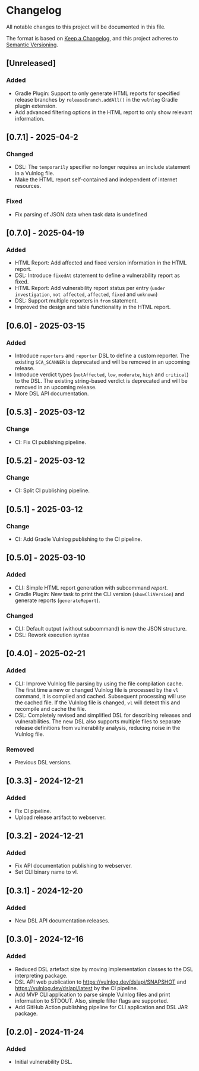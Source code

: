 # Changelog

All notable changes to this project will be documented in this file.

The format is based on [Keep a Changelog](https://keepachangelog.com/en/1.1.0/),
and this project adheres to [Semantic Versioning](https://semver.org/spec/v2.0.0.html).

## [Unreleased]

### Added

- Gradle Plugin: Support to only generate HTML reports for specified release branches by `releaseBranch.addAll()` in the
  `vulnlog` Gradle plugin extension.
- Add advanced filtering options in the HTML report to only show relevant information.

## [0.7.1] - 2025-04-2

### Changed

- DSL: The `temporarily` specifier no longer requires an include statement in a Vulnlog file.
- Make the HTML report self-contained and independent of internet resources.

### Fixed

- Fix parsing of JSON data when task data is undefined

## [0.7.0] - 2025-04-19

### Added

- HTML Report: Add affected and fixed version information in the HTML report.
- DSL: Introduce `fixedAt` statement to define a vulnerability report as fixed.
- HTML Report: Add vulnerability report status per entry (`under investigation`, `not affected`, `affected`, `fixed` and
  `unknown`)
- DSL: Support multiple reporters in `from` statement.
- Improved the design and table functionality in the HTML report.

## [0.6.0] - 2025-03-15

### Added

- Introduce `reporters` and `reporter` DSL to define a custom reporter. The existing `SCA_SCANNER` is deprecated and
  will
  be removed in an upcoming release.
- Introduce verdict types (`notAffected`, `low`, `moderate`, `high` and `critical`) to the DSL. The existing
  string-based verdict is deprecated and will be removed in an upcoming release.
- More DSL API documentation.

## [0.5.3] - 2025-03-12

### Change

- CI: Fix CI publishing pipeline.

## [0.5.2] - 2025-03-12

### Change

- CI: Split CI publishing pipeline.

## [0.5.1] - 2025-03-12

### Change

- CI: Add Gradle Vulnlog publishing to the CI pipeline.

## [0.5.0] - 2025-03-10

### Added

- CLI: Simple HTML report generation with subcommand _report_.
- Gradle Plugin: New task to print the CLI version (`showCliVersion`) and generate reports (`generateReport`).

### Changed

- CLI: Default output (without subcommand) is now the JSON structure.
- DSL: Rework execution syntax

## [0.4.0] - 2025-02-21

### Added

- CLI: Improve Vulnlog file parsing by using the file compilation cache. The first time a new or changed Vulnlog file is
  processed by the `vl` command, it is compiled and cached. Subsequent processing will use the cached file. If the
  Vulnlog file is changed, `vl` will detect this and recompile and cache the file.
- DSL: Completely revised and simplified DSL for describing releases and vulnerabilities. The new DSL also supports
  multiple files to separate release definitions from vulnerability analysis, reducing noise in the Vulnlog file.

### Removed

- Previous DSL versions.

## [0.3.3] - 2024-12-21

### Added

- Fix CI pipeline.
- Upload release artifact to webserver.

## [0.3.2] - 2024-12-21

### Added

- Fix API documentation publishing to webserver.
- Set CLI binary name to vl.

## [0.3.1] - 2024-12-20

### Added

- New DSL API documentation releases.

## [0.3.0] - 2024-12-16

### Added

- Reduced DSL artefact size by moving implementation classes to the DSL interpreting package.
- DSL API web publication to https://vulnlog.dev/dslapi/SNAPSHOT and https://vulnlog.dev/dslapi/latest by the CI
  pipeline.
- Add MVP CLI application to parse simple Vulnlog files and print information to STDOUT. Also, simple filter flags are
  supported.
- Add GitHub Action publishing pipeline for CLI application and DSL JAR package.

## [0.2.0] - 2024-11-24

### Added

- Initial vulnerability DSL.
